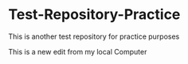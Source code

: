 # Test-Repository-Practice
This is another test repository for practice purposes

This is a new edit from my local Computer

